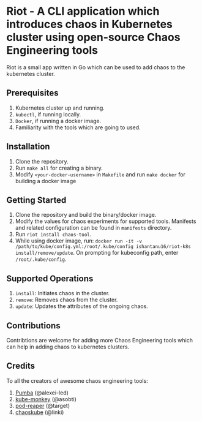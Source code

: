 # Riot - A CLI application which introduces chaos in Kubernetes cluster using open-source Chaos Engineering tools

Riot is a small app written in Go which can be used to add chaos to the kubernetes cluster.

## Prerequisites
1. Kubernetes cluster up and running.
2. `kubectl`, if running locally.
3. `Docker`, if running a docker image.
4. Familiarity with the tools which are going to used.

## Installation
1. Clone the repository.
2. Run `make all` for creating a binary.
3. Modify `<your-docker-username>` in `Makefile` and run `make docker` for building a docker image

## Getting Started
1. Clone the repository and build the binary/docker image.
2. Modify the values for chaos experiments for supported tools. Manifests and related configuration can be found in `manifests` directory.
3. Run `riot install chaos-tool`.
4. While using docker image, run: `docker run -it -v /path/to/kube/config.yml:/root/.kube/config ishantanu16/riot-k8s install/remove/update`. On prompting for kubeconfig path, enter `/root/.kube/config`.

## Supported Operations

1. `install`: Initiates chaos in the cluster.
2. `remove`: Removes chaos from the cluster.
3. `update`: Updates the attributes of the ongoing chaos.

## Contributions

Contribtions are welcome for adding more Chaos Engineering tools which can help in adding chaos to kubernetes clusters.

## Credits

To all the creators of awesome chaos engineering tools:
1. [Pumba](https://github.com/alexei-led/pumba) (@alexei-led)
2. [kube-monkey](https://github.com/asobti/kube-monkey) (@asobti)
3. [pod-reaper](https://github.com/target/pod-reaper) (@target)
4. [chaoskube](https://github.com/linki/chaoskube) (@linki)
